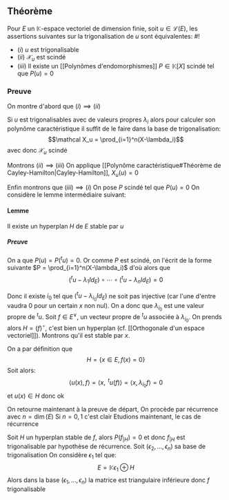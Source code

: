 ## Théorème
Pour $E$ un $\mathbb K$-espace vectoriel de dimension finie, soit $u \in \mathcal L(E)$, les assertions suivantes sur la trigonalisation de $u$ sont équivalentes: #!

- $(i)$ $u$ est trigonalisable
- $(ii)$ $\mathcal X_u$ est scindé
- $(iii)$ Il existe un [[Polynômes d'endomorphismes]] $P \in \mathbb K[X]$ scindé tel que $P(u) = 0$

### Preuve
On montre d'abord que $(i) \implies (ii)$

Si $u$ est trigonalisables avec de valeurs propres $\lambda_i$ alors pour calculer son polynôme caractéristique il suffit de le faire dans la base de trigonalisation:
$$\mathcal X_u = \prod_{i=1}^n(X-\lambda_i)$$ avec donc $\mathcal X_u$ scindé

Montrons $(ii) \implies (iii)$
On applique [[Polynôme caractéristique#Théorème de Cayley-Hamilton|Cayley-Hamilton]], $X_u(u) = 0$ 

Enfin montrons que $(iii) \implies (i)$
On pose $P$ scindé tel que $P(u) = 0$
On considère le lemme intermédiaire suivant:

#### Lemme
Il existe un hyperplan $H$ de $E$ stable par $u$

##### Preuve
On a que $P(u) = P(^tu) = 0$. Or comme $P$ est scindé, on l'écrit de la forme suivante
$P = \prod_{i=1}^n(X-\lambda_i)$ d'où alors que
$$(^tu-\lambda_1Id_E) \circ \cdots \circ (^tu-\lambda_nId_E) = 0$$

Donc il existe $i_0$ tel que $(^tu-\lambda_{i_0}Id_E)$ ne soit pas injective (car l'une d'entre vaudra 0 pour un certain $x$ non nul).
On a donc que $\lambda_{i_0}$ est une valeur propre de $^tu$. Soit $f \in E^\vee$, un vecteur propre de $^tu$ associée à $\lambda_{i_0}$. On prends alors $H = (f)^\circ$, c'est bien un hyperplan (cf. [[Orthogonale d'un espace vectoriel]]). Montrons qu'il est stable par $x$.

On a par définition que
$$H = \{x \in E, f(x) = 0\}$$
Soit alors:
$$\langle u(x), f \rangle = \langle x, \;^tu(f) \rangle = \langle x, \lambda_{i_0}f\rangle = 0$$
et $u(x) \in H$ donc ok
$$\tag*{$\blacksquare$}$$

On retourne maintenant à la preuve de départ,
On procède par récurrence avec $n = \dim(E)$
Si $n=0, 1$ c'est clair
Etudions maintenant, le cas de récurrence

Soit $H$ un hyperplan stable de $f$, alors $P(f_{|H}) = 0$ et donc $f_{|H}$ est trigonalisable par hypothèse de récurrence. Soit $(\epsilon_2, \dots, \epsilon_n)$ sa base de trigonalisation
On considère $\epsilon_1$ tel que:
$$E=\mathbb K\epsilon_1 \oplus H$$
Alors dans la base $(\epsilon_1, \dots, \epsilon_n)$ la matrice est triangulaire inférieure donc $f$ trigonalisable